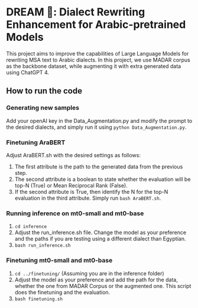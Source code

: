 # DREAM 💭: Dialect Rewriting Enhancement for Arabic-pretrained Models
This project aims to improve the capabilities of Large Language Models for rewriting MSA text to Arabic dialects. In this project, we use MADAR corpus as the backbone dataset, while augmenting it with extra generated data using ChatGPT 4.

## How to run the code
### Generating new samples
Add your openAI key in the Data_Augmentation.py and modify the prompt to the desired dialects, and simply run it using `python Data_Augmentation.py`.

### Finetuning AraBERT
Adjust AraBERT.sh with the desired settings as follows:
  1) The first attribute is the path to the generated data from the previous step.
  2) The second attribute is a boolean to state whether the evaluation will be top-N (True) or Mean Reciprocal Rank (False).
  3) If the second attribute is True, then identify the N for the top-N evaluation in the third attribute.
Simply run `bash AraBERT.sh`.

### Running inference on mt0-small and mt0-base
  1) `cd inference`
  2) Adjust the run_inference.sh file. Change the model as your preference and the paths if you are testing using a different dialect than Egyptian.
  3) `bash run_inference.sh`

### Finetuning mt0-small and mt0-base
  1) `cd ../finetuning/` (Assuming you are in the inference folder)
  2) Adjust the model as your preference and add the path for the data, whether the one from MADAR Corpus or the augmented one. This script does the finetuning and the evaluation.
  3) `bash finetuning.sh`
